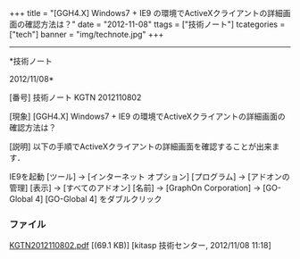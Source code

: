 ﻿+++
title = "[GGH4.X] Windows7 + IE9 の環境でActiveXクライアントの詳細画面の確認方法は？"
date = "2012-11-08"
ttags = ["技術ノート"]
tcategories = ["tech"]
banner = "img/technote.jpg"
+++

-----------------------------------------------------------------------------------------------------------------------------

*技術ノート

2012/11/08*


[番号]
技術ノート KGTN 2012110802

[現象]
[GGH4.X] Windows7 + IE9
の環境でActiveXクライアントの詳細画面の確認方法は？

[説明]
以下の手順でActiveXクライアントの詳細画面を確認することが出来ます．

IE9を起動
[ツール] → [インターネット オプション]
[プログラム] → [アドオンの管理]
[表示] → [すべてのアドオン]
[名前] → [GraphOn Corporation] → [GO-Global 4]
[GO-Global 4] をダブルクリック


### ファイル

 
 


[KGTN2012110802.pdf](http://techreport.kitasp.net/attachments/download/1098/KGTN2012110802.pdf)
 [(69.1 KB)] [kitasp 技術センター, 2012/11/08
11:18]


 


 

